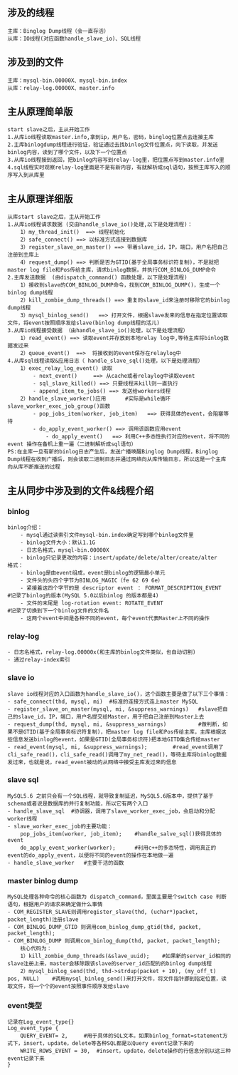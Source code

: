 ## 涉及的线程
    主库：Binglog Dump线程（会一直存活）
    从库：IO线程(对应函数handle_slave_io)、SQL线程
## 涉及到的文件
    主库：mysql-bin.00000X、mysql-bin.index
    从库：relay-log.00000X、master.info
## 主从原理简单版
    start slave之后，主从开始工作
    1.从库io线程读取master.info,拿到ip，用户名，密码，binglog位置点去连接主库
    2.主库binlogdump线程进行验证，验证通过去找binlog文件位置点，向下读取，并发送binlog内容，读到了哪个文件，以及下一个位置点
    3.从库io线程接到返回，把binlog内容写到relay-log里，把位置点写到master.info里
    4.sql线程实时观察relay-log里面是不是有新内容，有就解析成sql语句，按照主库写入的顺序写入到从库里
## 主从原理详细版
    从库start slave之后，主从开始工作
    1.从库io线程请求数据 (交由handle_slave_io()处理,以下是处理流程)：
    	1）my_thread_init()  ==> 线程初始化
    	2）safe_connect() ==> 以标准方式连接到数据库
    	3）register_slave_on_master() ==> 带着slave_id，IP，端口，用户名把自己注册到主库上
    	4）request_dump() ==> 判断是否为GTID(基于全局事务标识符复制)，不是就把master log file和Pos传给主库，请求binlog数据，并执行COM_BINLOG_DUMP命令
    2.主库发送数据  (由dispatch_command() 函数处理，以下是处理流程)
        1）接收到slave的COM_BINLOG_DUMP命令，找到COM_BINLOG_DUMP()，生成一个binlog dump线程
        2）kill_zombie_dump_threads() ==> 重复的slave_id来注册时移除它的binlog dump线程
        3）mysql_binlog_send()	==> 打开文件，根据slave发来的信息在指定位置读取文件，将event按照顺序发给slave(binlog dump线程的活儿)
    3.从库io线程接受数据 （由handle_slave_io()处理，以下是处理流程）
    	1）read_event() ==> 读取event并存放到本地relay log中,等待主库将binlog数据发过来
    	2）queue_event()  ==>  将接收到的event保存在relaylog中
    4.从库sql线程读取&应用日志（ handle_slave_sql()处理，以下是处理流程）
    	1）exec_relay_log_event() 读取 
    		- next_event()     ==> 从cache或者relaylog中读取event
    		- sql_slave_killed() ==> 只要线程未kill则一直执行 
    		- append_item_to_jobs() ==> 发送给workers线程
    	2）handle_slave_worker()应用      #实际是while循环slave_worker_exec_job_group()函数
    		- pop_jobs_item(worker, job_item)	==> 获得具体的event，会阻塞等待
    		- do_apply_event_worker() ==> 调用该函数应用event
    			- do_apply_event()   ==> 利用C++多态性执行对应的event，将不同的 event 操作在备机上重一遍（二进制解析成sql语句）
    PS:在主库一旦有新的binlog日志产生后，发送广播唤醒Binglog Dump线程，Binglog Dump线程在收到广播后，则会读取二进制日志并通过网络向从库传输日志，所以这是一个主库向从库不断推送的过程
## 主从同步中涉及到的文件&线程介绍	
### binlog
    binlog介绍：
    	- mysql通过读索引文件mysql-bin.index确定写到哪个binlog文件里
    	- binlog文件大小：默认1.1G
    	- 日志名格式，mysql-bin.00000X
    	- binlog只记录更改的内容：insert/update/delete/alter/create/alter						
    格式：
    	- binlog是由event组成，event是binlog的逻辑最小单元				
    	- 文件头的头四个字节为BINLOG_MAGIC（fe 62 69 6e）
    	- 紧接着这四个字节的是 descriptor event ： FORMAT_DESCRIPTION_EVENT	#记录了binlog的版本(MySQL 5.0以后binlog 的版本都是4)
    	- 文件的末尾是 log-rotation event: ROTATE_EVENT						#记录了切换到下一个binlog文件的文件名
    	- 这两个event中间是各种不同的event，每个event代表Master上不同的操作					
### relay-log
    - 日志名格式，relay-log.00000x(和主库的binlog文件类似，也自动切割)
    - 通过relay-index索引
### slave io
    slave io线程对应的入口函数为handle_slave_io()，这个函数主要是做了以下三个事情：
    - safe_connect(thd, mysql, mi)	#标准的连接方式连上master MySQL
    - register_slave_on_master(mysql, mi, &suppress_warnings)	#slave把自己的slave_id，IP，端口，用户名提交给Master，用于把自己注册到Master上去
    - request_dump(thd, mysql, mi, &suppress_warnings)			#做判断，如果不是GTID(基于全局事务标识符复制)，把master log file和Pos传给主库，主库根据这些信息发送binlog的event，如果是GTID(全局事务标识符)把本地GITD集合传给master
    - read_event(mysql, mi, &suppress_warnings);		#read_event调用了cli_safe_read()，cli_safe_read()调用了my_net_read()，等待主库将binlog数据发过来，也就是说，read_event被动的从网络中接受主库发过来的信息
### slave sql
    MySQL5.6 之前只会有一个SQL线程，就导致复制延迟，MySQL5.6版本中，提供了基于schema或者说是数据库的并行复制功能，所以它有两个入口
    - handle_slave_sql	#协调器，调用了slave_worker_exec_job，会启动和分配worker线程
    - slave_worker_exec_job的主要功能：
    	pop_jobs_item(worker, job_item); 	#handle_salve_sql()获得具体的event
    	do_apply_event_worker(worker);		#利用c++的多态特性，调用真正的event的do_apply_event，以便将不同的event的操作在本地做一遍	
    - handle_slave_worker	#主要干活的函数				
### master binlog dump 
    MySQL处理各种命令的核心函数为 dispatch_command，里面主要是个switch case 判断语句，根据用户的请求来确定做什么事情
    - COM_REGISTER_SLAVE则调用register_slave(thd, (uchar*)packet, packet_length)注册slave
    - COM_BINLOG_DUMP_GTID 则调用com_binlog_dump_gtid(thd, packet, packet_length);
    - COM_BINLOG_DUMP 则调用com_binlog_dump(thd, packet, packet_length);
    	核心代码为：
    	1）kill_zombie_dump_threads(&slave_uuid);	#如果新的server_id相同的slave注册上来，master会移除跟该slave的server_id匹配的的binlog dump线程
    	2）mysql_binlog_send(thd, thd->strdup(packet + 10), (my_off_t) pos, NULL)	#调用mysql_binlog_send()来打开文件，将文件指针挪到指定位置，读取文件，将一个个的event按照事件顺序发给slave
### event类型
    记录在Log_event_type{}
    Log_event_type { 
    	QUERY_EVENT= 2, 	#用于具体的SQL文本。如果binlog_format=statement方式下，insert，update，delete等各种SQL都是以Query event记录下来的
    	WRITE_ROWS_EVENT = 30,	#insert，update，delete操作的行信息分别以这三种event记录下来
    }

